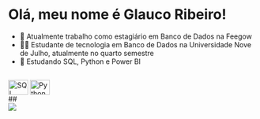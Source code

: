 # Olá, meu nome é Glauco Ribeiro!

- 🏬 Atualmente trabalho como estagiário em Banco de Dados na Feegow
- 👨‍🏫 Estudante de tecnologia em Banco de Dados na Universidade Nove de Julho, atualmente no quarto semestre
- 📜 Estudando SQL, Python e Power BI
##

<div>
  <img align="center" alt="SQL" height="30" width="40" src="https://cdn.jsdelivr.net/gh/devicons/devicon/icons/mysql/mysql-original.svg">
  <img align="center" alt="Python" height="30" width="40" src="https://cdn.jsdelivr.net/gh/devicons/devicon/icons/python/python-original.svg">
</div>
##
<div> 
  <a href="https://www.linkedin.com/in/glaucoribeiro/" target="_blank"><img src="https://img.shields.io/badge/-LinkedIn-%230077B5?style=for-the-badge&logo=linkedin&logoColor=white" target="_blank"></a> 
</div>
